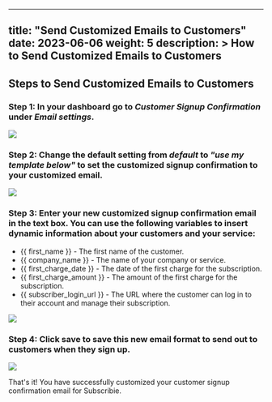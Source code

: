 
---
title: "Send Customized Emails to Customers"
date: 2023-06-06
weight: 5
description: >
  How to Send Customized Emails to Customers
---

## Steps to Send Customized Emails to Customers

### Step 1:  In your dashboard go to *Customer Signup Confirmation* under *Email settings*.

![](https://subscribie.co.uk/blog/content/images/size/w1000/2023/06/image-10.png)

### Step 2: Change the default setting from *default* to *"use my template below"* to set the customized signup confirmation to your customized email.

![](https://subscribie.co.uk/blog/content/images/2023/06/image-11.png)

### Step 3: Enter your new customized signup confirmation email in the text box. You can use the following variables to insert dynamic information about your customers and your service:
- {{ first_name }} - The first name of the customer.
- {{ company_name }} - The name of your company or service.
- {{ first_charge_date }} - The date of the first charge for the subscription.
- {{ first_charge_amount }} - The amount of the first charge for the subscription.
- {{ subscriber_login_url }} - The URL where the customer can log in to their account and manage their subscription.

![](https://subscribie.co.uk/blog/content/images/size/w1000/2023/06/image-12.png)

### Step 4: Click save to save this new email format to send out to customers when they sign up.

![](https://subscribie.co.uk/blog/content/images/2023/06/image-13.png)

That's it! You have successfully customized your customer signup confirmation email for Subscribie.